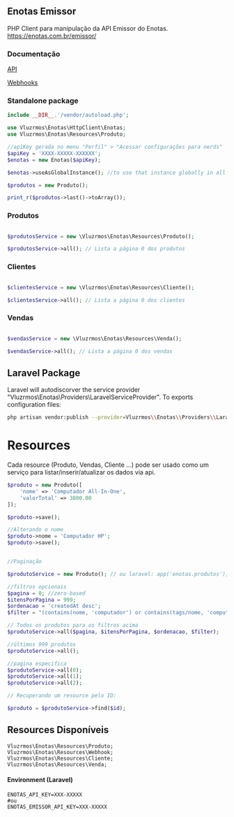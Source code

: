 ## Enotas Emissor

PHP Client para manipulação da API Emissor do Enotas. https://enotas.com.br/emissor/

### Documentação

[API](https://help.enotas.com.br/support/solutions/articles/43000541773-como-integrar-com-o-enotas-via-api)

[Webhooks](https://help.enotas.com.br/support/solutions/articles/43000559184-api-webhook-do-enotas)


### Standalone package
```php
include __DIR__.'/vendor/autoload.php';

use Vluzrmos\Enotas\HttpClient\Enotas;
use Vluzrmos\Enotas\Resources\Produto;

//apiKey gerada no menu "Perfil" > "Acessar configurações para nerds"
$apiKey = 'XXXX-XXXXX-XXXXXX';
$enotas = new Enotas($apiKey);

$enotas->useAsGlobalInstance(); //to use that instance globally in all resources

$produtos = new Produto();

print_r($produtos->last()->toArray());
```

### Produtos

```php

$produtosService = new \Vluzrmos\Enotas\Resources\Produto();

$produtosService->all(); // Lista a página 0 dos produtos

```

### Clientes

```php

$clientesService = new \Vluzrmos\Enotas\Resources\Cliente();

$clientesService->all(); // Lista a página 0 dos clientes

```

### Vendas

```php

$vendasService = new \Vluzrmos\Enotas\Resources\Venda();

$vendasService->all(); // Lista a página 0 dos vendas

```


## Laravel Package

Laravel will autodiscorver the service provider "Vluzrmos\Enotas\Providers\LaravelServiceProvider".
To exports configuration files:

```bash
php artisan vendor:publish --provider=Vluzrmos\\Enotas\\Providers\\LaravelServiceProvider
```

# Resources

Cada resource (Produto, Vendas, Cliente ...) pode ser usado como um serviço para listar/inserir/atualizar os dados via api.

```php
$produto = new Produto([
    'nome' => 'Computador All-In-One',
    'valorTotal' => 3800.00
]);

$produto->save();

//Alterando o nome
$produto->nome = 'Computador HP';
$produto->save();


//Paginação

$produtoService = new Produto(); // ou laravel: app('enotas.produtos');

//filtros opcionais
$pagina = 0; //zero-based
$itensPorPagina = 999;
$ordenacao = 'createdAt desc';
$filter = "(contains(nome, 'computador') or contains(tags/nome, 'computador'))";

// Todos os produtos para os filtros acima
$produtoService->all($pagina, $itensPorPagina, $ordenacao, $filter);

//últimos 999 produtos
$produtoService->all();

//pagina especifica
$produtoService->all(0);
$produtoService->all(1);
$produtoService->all(2);

// Recuperando um resource pelo ID:

$produto = $produtoService->find($id);

```
## Resources Disponíveis

```
Vluzrmos\Enotas\Resources\Produto;
Vluzrmos\Enotas\Resources\Webhook;
Vluzrmos\Enotas\Resources\Cliente;
Vluzrmos\Enotas\Resources\Venda;
```

#### Environment (Laravel)

```dotenv
ENOTAS_API_KEY=XXX-XXXXX 
#ou
ENOTAS_EMISSOR_API_KEY=XXX-XXXXX
```

